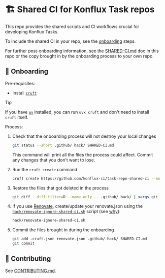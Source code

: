# 🏗️ Shared CI for Konflux Task repos

This repo provides the shared scripts and CI workflows crucial for developing
Konflux Tasks.

To include the shared CI in your repo, see the [onboarding](#-onboarding) steps.

For further post-onboarding information, see the [SHARED-CI.md](./SHARED-CI.md)
doc in this repo or the copy brought in by the onboarding process to your own repo.

## 🚀 Onboarding

Pre-requisites:

- Install [`cruft`][cruft]

> [!TIP]
> If you have [`uv`][uv] installed, you can run `uvx cruft` and don't need
> to install `cruft` itself.

Process:

1. Check that the onboarding process will not destroy your local changes

   ```bash
   git status --short .github/ hack/ SHARED-CI.md
   ```

   This command will print all the files the process could affect.
   Commit any changes that you don't want to lose.

2. Run the `cruft create` command

   ```bash
   cruft create https://github.com/konflux-ci/task-repo-shared-ci --no-input --overwrite-if-exists
   ```

3. Restore the files that got deleted in the process

   ```bash
   git diff --diff-filter=D --name-only -- .github/ hack/ | xargs git checkout --
   ```

4. If you use [Renovate], create/update your renovate.json using the
   [`hack/renovate-ignore-shared-ci.sh`](hack/renovate-ignore-shared-ci.sh) script
   (see [why](./SHARED-CI.md#conflicts-with-renovate)):

   ```bash
   hack/renovate-ignore-shared-ci.sh
   ```

5. Commit the files brought in during the onboarding

   ```bash
   git add .cruft.json renovate.json .github/ hack/ SHARED-CI.md
   git commit
   ```

## 🤝 Contributing

See [CONTRIBUTING.md](CONTRIBUTING.md).

[cruft]: https://cruft.github.io/cruft
[uv]: https://docs.astral.sh/uv/
[Renovate]: https://docs.renovatebot.com/
